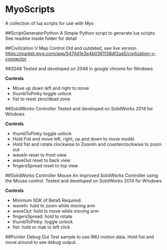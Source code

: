 MyoScripts
==========

A collection of lua scripts for use with Myo

##ScriptGeneratorPython
A Simple Python script to generate lua scripts. See readme inside folder for detail

##Civilization V Map Control
Old and outdated, see live version https://market.myo.com/app/5474d1e3e4b0361138df2aa5/civilization-v-connector

##2048
Tested and developed on 2048 in google chrome for Windows

**Controls**
* Move up down left and right to move
* thumbToPinky toggle unlock
* fist to reset zero/dead zone

##SolidWorks Controller
Tested and developed on SolidWorks 2014 for Windows

**Controls**
* thumbToPinky toggle unlock
* Hold Fist and move left, right, up and down to move model.
* Hold fist and rotate clockwise to ZoomIn and counterclockwise to zoom out
* waveIn reset to front view
* waveOut reset to back view
* fingersSpread reset to top view

##SolidWorks Controller Mouse
An Improved SolidWorks Controller using the Mouse control.  Tested and developed on SolidWorks 2014 for Windows

**Controls**
* Minimum SDK of Beta5 Required.
* waveIn: hold to zoom while moving arm
* waveOut: hold to move while moving arm
* fingersSpread: hold to rotate
* thumbToPinky: toggle unlock
* fist: hold or mak to left click

##Pointer Debug Out
Test sample to use IMU motion data.  Hold fist and move around to see debug output.
